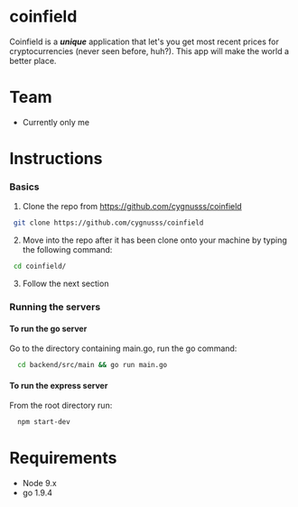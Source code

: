 # coinfield

Coinfield is a _**unique**_ application that let's you get most recent prices for cryptocurrencies (never seen before, huh?). This app will make the world a better place.

# Team
  - Currently only me

# Instructions
 ### Basics

 1. Clone the repo from https://github.com/cygnusss/coinfield
 ```sh
  git clone https://github.com/cygnusss/coinfield
 ```
 2. Move into the repo after it has been clone onto your machine by typing the following command:
 ```sh
  cd coinfield/
 ```
 3. Follow the next section
 
 ### Running the servers
 
 #### To run the go server
 Go to the directory containing main.go, run the go command:
 ```sh
   cd backend/src/main && go run main.go
 ```
 #### To run the express server
  From the root directory run:
  ```sh
    npm start-dev
  ```


# Requirements

* Node 9.x 
* go 1.9.4
